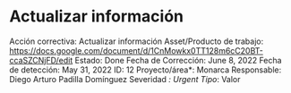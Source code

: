 # Actualizar información

Acción correctiva: Actualizar información
Asset/Producto de trabajo: https://docs.google.com/document/d/1CnMowkx0TT128m6cC20BT-ccaSZCNjFD/edit
Estado: Done
Fecha de Corrección: June 8, 2022
Fecha de detección: May 31, 2022
ID: 12
Proyecto/área*: Monarca
Responsable: Diego Arturo Padilla Domínguez
Severidad *: Urgent
Tipo*: Valor
